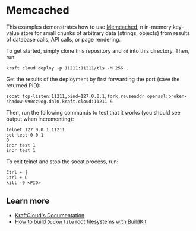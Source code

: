 # Memcached

This examples demonstrates how to use [Memcached](https://memcached.org), n in-memory key-value store for small chunks of arbitrary data (strings, objects) from results of database calls, API calls, or page rendering.

To get started, simply clone this repository and `cd` into this directory.
Then, run:

```console
kraft cloud deploy -p 11211:11211/tls -M 256 .
```

Get the results of the deployment by first forwarding the port (save the returned PID):

```console
socat tcp-listen:11211,bind=127.0.0.1,fork,reuseaddr openssl:broken-shadow-990cz9og.dal0.kraft.cloud:11211 &
```

Then, run the following commands to test that it works (you should see output when incrementing):

```console
telnet 127.0.0.1 11211
set test 0 0 1
0
incr test 1
incr test 1
```

To exit telnet and stop the socat process, run:

```console
Ctrl + ]
Ctrl + C
kill -9 <PID>
```

## Learn more

- [KraftCloud's Documentation](https://docs.kraft.cloud)
- [How to build `Dockerfile` root filesystems with BuildKit](https://unikraft.org/docs/getting-started/integrations/buildkit)
